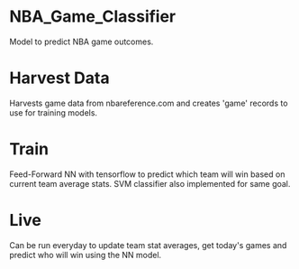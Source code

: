 # NBA_Game_Classifier
Model to predict NBA game outcomes.

# Harvest Data
Harvests game data from nbareference.com and creates 'game' records to use for training models.

# Train
Feed-Forward NN with tensorflow to predict which team will win based on current team average stats.
SVM classifier also implemented for same goal.

# Live
Can be run everyday to update team stat averages, get today's games and predict who will win using the NN model.
